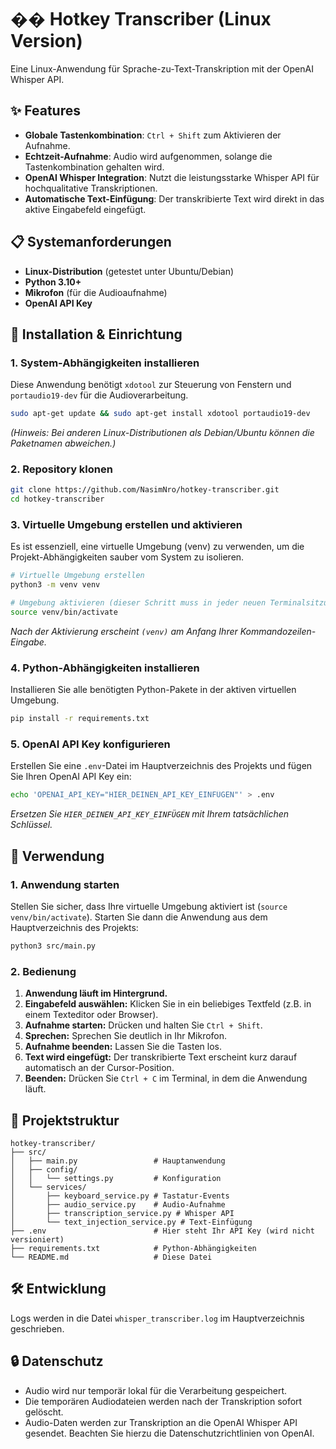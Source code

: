# �� Hotkey Transcriber (Linux Version)

Eine Linux-Anwendung für Sprache-zu-Text-Transkription mit der OpenAI Whisper API.

## ✨ Features

- **Globale Tastenkombination**: `Ctrl + Shift` zum Aktivieren der Aufnahme.
- **Echtzeit-Aufnahme**: Audio wird aufgenommen, solange die Tastenkombination gehalten wird.
- **OpenAI Whisper Integration**: Nutzt die leistungsstarke Whisper API für hochqualitative Transkriptionen.
- **Automatische Text-Einfügung**: Der transkribierte Text wird direkt in das aktive Eingabefeld eingefügt.

## 📋 Systemanforderungen

- **Linux-Distribution** (getestet unter Ubuntu/Debian)
- **Python 3.10+**
- **Mikrofon** (für die Audioaufnahme)
- **OpenAI API Key**

## 🚀 Installation & Einrichtung

### 1. System-Abhängigkeiten installieren

Diese Anwendung benötigt `xdotool` zur Steuerung von Fenstern und `portaudio19-dev` für die Audioverarbeitung.

```bash
sudo apt-get update && sudo apt-get install xdotool portaudio19-dev
```
*(Hinweis: Bei anderen Linux-Distributionen als Debian/Ubuntu können die Paketnamen abweichen.)*

### 2. Repository klonen

```bash
git clone https://github.com/NasimNro/hotkey-transcriber.git
cd hotkey-transcriber
```

### 3. Virtuelle Umgebung erstellen und aktivieren

Es ist essenziell, eine virtuelle Umgebung (venv) zu verwenden, um die Projekt-Abhängigkeiten sauber vom System zu isolieren.

```bash
# Virtuelle Umgebung erstellen
python3 -m venv venv

# Umgebung aktivieren (dieser Schritt muss in jeder neuen Terminalsitzung wiederholt werden)
source venv/bin/activate
```
*Nach der Aktivierung erscheint `(venv)` am Anfang Ihrer Kommandozeilen-Eingabe.*

### 4. Python-Abhängigkeiten installieren

Installieren Sie alle benötigten Python-Pakete in der aktiven virtuellen Umgebung.

```bash
pip install -r requirements.txt
```

### 5. OpenAI API Key konfigurieren

Erstellen Sie eine `.env`-Datei im Hauptverzeichnis des Projekts und fügen Sie Ihren OpenAI API Key ein:

```bash
echo 'OPENAI_API_KEY="HIER_DEINEN_API_KEY_EINFÜGEN"' > .env
```
*Ersetzen Sie `HIER_DEINEN_API_KEY_EINFÜGEN` mit Ihrem tatsächlichen Schlüssel.*


## 🎯 Verwendung

### 1. Anwendung starten

Stellen Sie sicher, dass Ihre virtuelle Umgebung aktiviert ist (`source venv/bin/activate`). Starten Sie dann die Anwendung aus dem Hauptverzeichnis des Projekts:

```bash
python3 src/main.py
```

### 2. Bedienung

1.  **Anwendung läuft im Hintergrund.**
2.  **Eingabefeld auswählen:** Klicken Sie in ein beliebiges Textfeld (z.B. in einem Texteditor oder Browser).
3.  **Aufnahme starten:** Drücken und halten Sie `Ctrl + Shift`.
4.  **Sprechen:** Sprechen Sie deutlich in Ihr Mikrofon.
5.  **Aufnahme beenden:** Lassen Sie die Tasten los.
6.  **Text wird eingefügt:** Der transkribierte Text erscheint kurz darauf automatisch an der Cursor-Position.
7.  **Beenden:** Drücken Sie `Ctrl + C` im Terminal, in dem die Anwendung läuft.

## 📁 Projektstruktur

```
hotkey-transcriber/
├── src/
│   ├── main.py                 # Hauptanwendung
│   ├── config/
│   │   └── settings.py         # Konfiguration
│   └── services/
│       ├── keyboard_service.py # Tastatur-Events
│       ├── audio_service.py    # Audio-Aufnahme
│       ├── transcription_service.py # Whisper API
│       └── text_injection_service.py # Text-Einfügung
├── .env                        # Hier steht Ihr API Key (wird nicht versioniert)
├── requirements.txt            # Python-Abhängigkeiten
└── README.md                   # Diese Datei
```

## 🛠️ Entwicklung

Logs werden in die Datei `whisper_transcriber.log` im Hauptverzeichnis geschrieben.

## 🔒 Datenschutz

- Audio wird nur temporär lokal für die Verarbeitung gespeichert.
- Die temporären Audiodateien werden nach der Transkription sofort gelöscht.
- Audio-Daten werden zur Transkription an die OpenAI Whisper API gesendet. Beachten Sie hierzu die Datenschutzrichtlinien von OpenAI.


